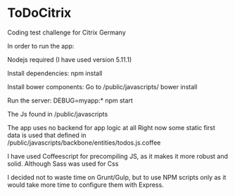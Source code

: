 # ToDoCitrix
Coding test challenge for Citrix Germany

In order to run the app:


Nodejs required (I have used version 5.11.1)

Install dependencies: npm install

Install bower components: 
Go to /public/javascripts/
bower install

Run the server:
DEBUG=myapp:* npm start

The Js found in /public/javascripts

The app uses no backend for app logic at all
Right now some static first data is used that defined in /public/javascripts/backbone/entities/todos.js.coffee


I have used Coffeescript for precompiling JS, as it makes it more robust and solid. Although Sass was used for Css


I decided not to waste time on Grunt/Gulp, but to use NPM scripts only as it would take more time to configure them with Express.
